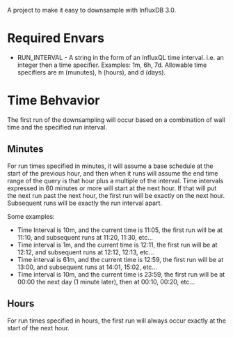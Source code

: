 A project to make it easy to downsample with InfluxDB 3.0.

# Required Envars
 * RUN_INTERVAL - A string in the form of an InfluxQL time interval. i.e. an integer then a time specifier. Examples: 1m, 6h, 7d. Allowable time specifiers are m (munutes), h (hours), and d (days).


 # Time Behvavior
 The first run of the downsampling will occur based on a combination of wall time and the specified run interval.

## Minutes
 For run times specified in minutes, it will assume a base schedule at the start of the previous hour, and then when it runs will assume the end time range of the query is that hour plus a multiple of the interval. Time intervals expressed in 60 minutes or more will start at the next hour. If that will put the next run past the next hour, the first run will be exactly on the next hour. Subsequent runs will be exactly the run interval apart.
 
 Some examples:
  * Time Interval is 10m, and the current time is 11:05, the first run will be at 11:10, and subsequent runs at 11:20, 11:30, etc...
  * Time interval is 1m, and the current time is 12:11, the first run will be at 12:12, and subsequent runs at 12:12, 12:13, etc...
  * Time interval is 61m, and the current time is 12:59, the first run will be at 13:00, and subsequent runs at 14:01, 15:02, etc...
  * Time interval is 10m, and the current time is 23:59, the first run will be at 00:00 the next day (1 minute later), then at 00:10, 00:20, etc...

  ## Hours
  For run times specified in hours, the first run will always occur exactly at the start of the next hour. 